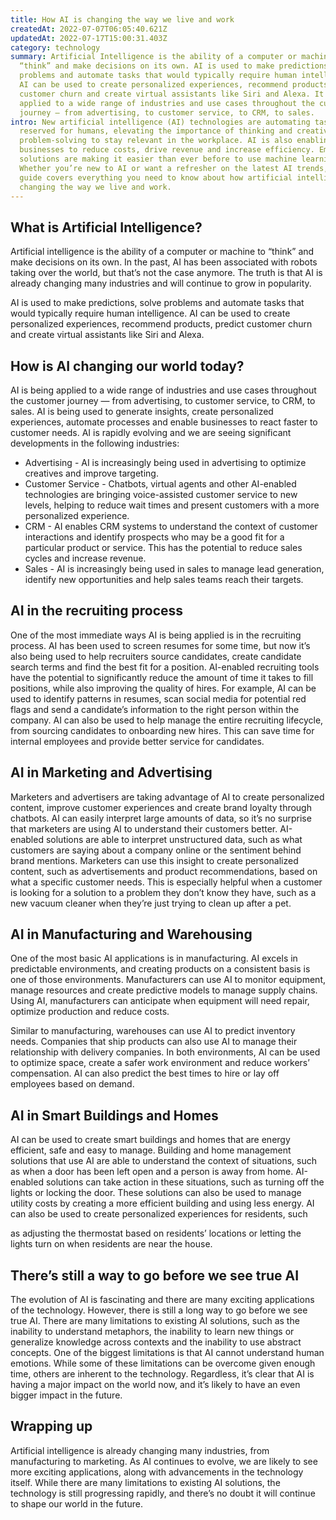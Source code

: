 ```yaml
---
title: How AI is changing the way we live and work
createdAt: 2022-07-07T06:05:40.621Z
updatedAt: 2022-07-17T15:00:31.403Z
category: technology
summary: Artificial Intelligence is the ability of a computer or machine to
  “think” and make decisions on its own. AI is used to make predictions, solve
  problems and automate tasks that would typically require human intelligence.
  AI can be used to create personalized experiences, recommend products, predict
  customer churn and create virtual assistants like Siri and Alexa. It is being
  applied to a wide range of industries and use cases throughout the customer
  journey — from advertising, to customer service, to CRM, to sales.
intro: New artificial intelligence (AI) technologies are automating tasks once
  reserved for humans, elevating the importance of thinking and creative
  problem-solving to stay relevant in the workplace. AI is also enabling
  businesses to reduce costs, drive revenue and increase efficiency. Emerging AI
  solutions are making it easier than ever before to use machine learning.
  Whether you’re new to AI or want a refresher on the latest AI trends, this
  guide covers everything you need to know about how artificial intelligence is
  changing the way we live and work.
---
```


## What is Artificial Intelligence?

Artificial intelligence is the ability of a computer or machine to “think” and make decisions on its own. In the past, AI has been associated with robots taking over the world, but that’s not the case anymore. The truth is that AI is already changing many industries and will continue to grow in popularity.

AI is used to make predictions, solve problems and automate tasks that would typically require human intelligence. AI can be used to create personalized experiences, recommend products, predict customer churn and create virtual assistants like Siri and Alexa.

## How is AI changing our world today?

AI is being applied to a wide range of industries and use cases throughout the customer journey — from advertising, to customer service, to CRM, to sales. AI is being used to generate insights, create personalized experiences, automate processes and enable businesses to react faster to customer needs. AI is rapidly evolving and we are seeing significant developments in the following industries:

- Advertising - AI is increasingly being used in advertising to optimize creatives and improve targeting.
- Customer Service - Chatbots, virtual agents and other AI-enabled technologies are bringing voice-assisted customer service to new levels, helping to reduce wait times and present customers with a more personalized experience.
- CRM - AI enables CRM systems to understand the context of customer interactions and identify prospects who may be a good fit for a particular product or service. This has the potential to reduce sales cycles and increase revenue.
- Sales - AI is increasingly being used in sales to manage lead generation, identify new opportunities and help sales teams reach their targets. 

## AI in the recruiting process

One of the most immediate ways AI is being applied is in the recruiting process. AI has been used to screen resumes for some time, but now it’s also being used to help recruiters source candidates, create candidate search terms and find the best fit for a position. AI-enabled recruiting tools have the potential to significantly reduce the amount of time it takes to fill positions, while also improving the quality of hires. For example, AI can be used to identify patterns in resumes, scan social media for potential red flags and send a candidate’s information to the right person within the company. AI can also be used to help manage the entire recruiting lifecycle, from sourcing candidates to onboarding new hires. This can save time for internal employees and provide better service for candidates.

## AI in Marketing and Advertising

Marketers and advertisers are taking advantage of AI to create personalized content, improve customer experiences and create brand loyalty through chatbots. AI can easily interpret large amounts of data, so it’s no surprise that marketers are using AI to understand their customers better. AI-enabled solutions are able to interpret unstructured data, such as what customers are saying about a company online or the sentiment behind brand mentions. Marketers can use this insight to create personalized content, such as advertisements and product recommendations, based on what a specific customer needs. This is especially helpful when a customer is looking for a solution to a problem they don’t know they have, such as a new vacuum cleaner when they’re just trying to clean up after a pet.

## AI in Manufacturing and Warehousing

One of the most basic AI applications is in manufacturing. AI excels in predictable environments, and creating products on a consistent basis is one of those environments. Manufacturers can use AI to monitor equipment, manage resources and create predictive models to manage supply chains. Using AI, manufacturers can anticipate when equipment will need repair, optimize production and reduce costs.

Similar to manufacturing, warehouses can use AI to predict inventory needs. Companies that ship products can also use AI to manage their relationship with delivery companies. In both environments, AI can be used to optimize space, create a safer work environment and reduce workers’ compensation. AI can also predict the best times to hire or lay off employees based on demand. 

## AI in Smart Buildings and Homes

AI can be used to create smart buildings and homes that are energy efficient, safe and easy to manage. Building and home management solutions that use AI are able to understand the context of situations, such as when a door has been left open and a person is away from home. AI-enabled solutions can take action in these situations, such as turning off the lights or locking the door. These solutions can also be used to manage utility costs by creating a more efficient building and using less energy. AI can also be used to create personalized experiences for residents, such

as adjusting the thermostat based on residents’ locations or letting the lights turn on when residents are near the house. 

## There’s still a way to go before we see true AI

The evolution of AI is fascinating and there are many exciting applications of the technology. However, there is still a long way to go before we see true AI. There are many limitations to existing AI solutions, such as the inability to understand metaphors, the inability to learn new things or generalize knowledge across contexts and the inability to use abstract concepts. One of the biggest limitations is that AI cannot understand human emotions. While some of these limitations can be overcome given enough time, others are inherent to the technology. Regardless, it’s clear that AI is having a major impact on the world now, and it’s likely to have an even bigger impact in the future.

## Wrapping up

Artificial intelligence is already changing many industries, from manufacturing to marketing. As AI continues to evolve, we are likely to see more exciting applications, along with advancements in the technology itself. While there are many limitations to existing AI solutions, the technology is still progressing rapidly, and there’s no doubt it will continue to shape our world in the future.
